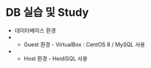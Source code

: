 DB 실습 및 Study
================
* 데이터베이스 환경
* * Guest 환경 - VirtualBox : CentOS 8 / MySQL 사용
* * Host 환경 - HeidiSQL 사용
